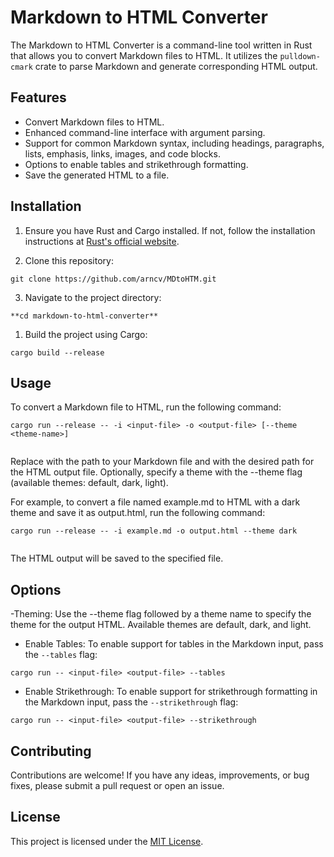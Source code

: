 # Markdown to HTML Converter

The Markdown to HTML Converter is a command-line tool written in Rust that allows you to convert Markdown files to HTML. It utilizes the `pulldown-cmark` crate to parse Markdown and generate corresponding HTML output.

## Features

- Convert Markdown files to HTML.
- Enhanced command-line interface with argument parsing.
- Support for common Markdown syntax, including headings, paragraphs, lists, emphasis, links, images, and code blocks.
- Options to enable tables and strikethrough formatting.
- Save the generated HTML to a file.

## Installation

1. Ensure you have Rust and Cargo installed. If not, follow the installation instructions at [Rust's official website](https://www.rust-lang.org/).

2. Clone this repository:

```console
git clone https://github.com/arncv/MDtoHTM.git

```


3. Navigate to the project directory:

```console
**cd markdown-to-html-converter**

```


1. Build the project using Cargo:

```console
cargo build --release

```



## Usage

To convert a Markdown file to HTML, run the following command:

```console
cargo run --release -- -i <input-file> -o <output-file> [--theme <theme-name>]


```



Replace <input-file> with the path to your Markdown file and <output-file> with the desired path for the HTML output file. Optionally, specify a theme with the --theme flag (available themes: default, dark, light).

For example, to convert a file named example.md to HTML with a dark theme and save it as output.html, run the following command:

```console
cargo run --release -- -i example.md -o output.html --theme dark


```



The HTML output will be saved to the specified file.

## Options

-Theming: Use the --theme flag followed by a theme name to specify the theme for the output HTML. Available themes are default, dark, and light.
- Enable Tables: To enable support for tables in the Markdown input, pass the `--tables` flag:

```console
cargo run -- <input-file> <output-file> --tables

```


- Enable Strikethrough: To enable support for strikethrough formatting in the Markdown input, pass the `--strikethrough` flag:

```console
cargo run -- <input-file> <output-file> --strikethrough

```



## Contributing

Contributions are welcome! If you have any ideas, improvements, or bug fixes, please submit a pull request or open an issue.

## License

This project is licensed under the [MIT License](LICENSE).